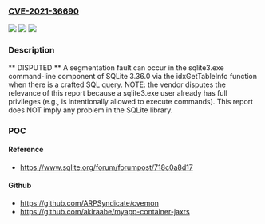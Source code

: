 ### [CVE-2021-36690](https://cve.mitre.org/cgi-bin/cvename.cgi?name=CVE-2021-36690)
![](https://img.shields.io/static/v1?label=Product&message=n%2Fa&color=blue)
![](https://img.shields.io/static/v1?label=Version&message=n%2Fa&color=blue)
![](https://img.shields.io/static/v1?label=Vulnerability&message=n%2Fa&color=brighgreen)

### Description

** DISPUTED ** A segmentation fault can occur in the sqlite3.exe command-line component of SQLite 3.36.0 via the idxGetTableInfo function when there is a crafted SQL query. NOTE: the vendor disputes the relevance of this report because a sqlite3.exe user already has full privileges (e.g., is intentionally allowed to execute commands). This report does NOT imply any problem in the SQLite library.

### POC

#### Reference
- https://www.sqlite.org/forum/forumpost/718c0a8d17

#### Github
- https://github.com/ARPSyndicate/cvemon
- https://github.com/akiraabe/myapp-container-jaxrs

